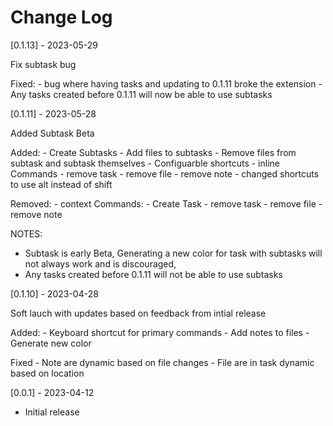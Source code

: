 # Change Log

[0.1.13] - 2023-05-29

Fix subtask bug

Fixed:
    - bug where having tasks and updating to 0.1.11 broke the extension
    - Any tasks created before 0.1.11 will now be able to use subtasks

[0.1.11] - 2023-05-28

Added Subtask Beta

Added:
    - Create Subtasks
    - Add files to subtasks
    - Remove files from subtask and subtask themselves
    - Configuarble shortcuts 
    - inline Commands
        - remove task
        - remove file
        - remove note
    - changed shortcuts to use alt instead of shift

Removed:
    - context Commands:
        - Create Task
        - remove task
        - remove file
        - remove note


NOTES: 
- Subtask is early Beta, Generating a new color for task with subtasks will not always work and is discouraged, 
- Any tasks created before 0.1.11 will not be able to use subtasks

[0.1.10] - 2023-04-28

Soft lauch with updates based on feedback from intial release

Added:
    - Keyboard shortcut for primary commands
    - Add notes to files
    - Generate new color

Fixed
    - Note are dynamic based on file changes
    - File are in task dynamic based on location


[0.0.1] - 2023-04-12

- Initial release
